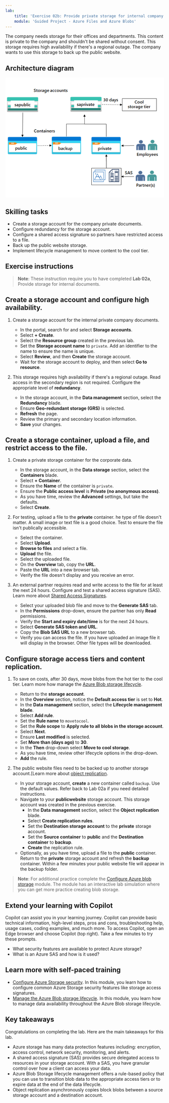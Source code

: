 ```yaml
---
lab:
    title: 'Exercise 02b: Provide private storage for internal company documents'
    module: 'Guided Project - Azure Files and Azure Blobs'
---
```



The company needs storage for their offices and departments. This content is private to the company and shouldn't be shared without consent. This storage requires high availability if there's a regional outage. The company wants to use this storage to back up the public website. 

## Architecture diagram

![Diagram with one storage account and two blob containers](../Media/task-3.png)

## Skilling tasks
- Create a storage account for the company private documents.
- Configure redundancy for the storage account. 
- Configure a shared access signature so partners have restricted access to a file. 
- Back up the public website storage.
- Implement lifecycle management to move content to the cool tier.

## Exercise instructions

> **Note**: These instruction require you to have completed **Lab 02a**, Provide storage for internal documents.

## Create a storage account and configure high availability.

1. Create a storage account for the internal private company documents.
    - In the portal, search for and select **Storage accounts**.  
    - Select **+ Create**. 
    - Select the **Resource group** created in the previous lab.   
    - Set the **Storage account name** to `private`. Add an identifier to the name to ensure the name is unique. 
    - Select **Review**, and then **Create** the storage account. 
    - Wait for the storage account to deploy, and then select **Go to resource**.

1. This storage requires high availability if there's a regional outage. Read access in the secondary region is not required. Configure the appropriate level of **redundancy**. 

    - In the storage account, in the **Data management** section, select the **Redundancy** blade. 
    - Ensure **Geo-redundant storage (GRS)** is selected.
    - **Refresh** the page. 
    - Review the primary and secondary location information. 
    - **Save** your changes.

## Create a storage container, upload a file, and restrict access to the file. 

1. Create a private storage container for the corporate data. 

    - In the storage account, in the **Data storage** section, select the **Containers** blade. 
    - Select **+ Container**. 
    - Ensure the **Name** of the container is `private`.
    - Ensure the **Public access level** is **Private (no anonymous access)**.
    - As you have time, review the **Advanced** settings, but take the defaults. 
    - Select **Create**. 

1.  For testing, upload a file to the **private** container. he type of file doesn't matter. A small image or text file is a good choice. Test to ensure the file isn't publically accessible. 

    - Select the container.
    - Select **Upload**.
    - **Browse to files** and select a file.
    - **Upload** the file.
    - Select the uploaded file.
    - On the **Overview** tab, copy the **URL**.
    - Paste the **URL** into a new browser tab. 
    - Verify the file doesn't display and you receive an error. 

1. An external partner requires read and write access to the file for at least the next 24 hours. Configure and test a shared access signature (SAS). Learn more about [Shared Access Signatures](https://learn.microsoft.com/azure/storage/common/storage-sas-overview).

    - Select your uploaded blob file and move to the **Generate SAS** tab. 
    - In the **Permissions** drop-down, ensure the partner has only **Read** permissions.
    - Verify the **Start and expiry date/time** is for the next 24 hours. 
    - Select **Generate SAS token and URL**.
    - Copy the **Blob SAS URL** to a new browser tab.
    - Verify you can access the file. If you have uploaded an image file it will display in the browser. Other file types will be downloaded.

## Configure storage access tiers and content replication.

1. To save on costs, after 30 days, move blobs from the hot tier to the cool tier. Learn more how manage the [Azure Blob storage lifecycle](https://learn.microsoft.com/azure/storage/blobs/lifecycle-management-policy-configure?tabs=azure-portal).

    - Return to the **storage account**.
    - In the **Overview** section, notice the **Default access tier** is set to **Hot**. 
    - In the **Data management** section, select the **Lifecycle management blade**.
    - Select **Add rule**. 
    - Set the **Rule name** to `movetocool`.
    - Set the **Rule scope** to **Apply rule to all blobs in the storage account**.
    - Select **Next**.
    - Ensure **Last modified** is selected.
    - Set **More than (days ago)** to **30**.
    - In the **Then** drop-down select **Move to cool storage**.
    - As you have time, review other lifecycle options in the drop-down. 
    - **Add** the rule.
  
1. The public website files need to be backed up to another storage account.[Learn more about [object replication](https://learn.microsoft.com/azure/storage/blobs/object-replication-configure?tabs=portal).

    - In your storage account, **create** a new container called `backup`. Use the default values. Refer back to Lab 02a if you need detailed instructions. 
    - Navigate to your **publicwebsite** storage account. This storage account was created in the previous exercise. 
        - In the **Data management** section, select the **Object replication** blade. 
        - Select **Create replication rules**.
        - Set the **Destination storage account** to the **private** storage account.
        - Set the **Source container** to **public** and the **Destination container** to **backup**.
        - **Create** the replication rule. 
    - Optionally, as you have time, upload a file to the **public** container. Return to the **private** storage account and refresh the **backup** container. Within a few minutes your public website file will appear in the backup folder. 

>**Note**: For additional practice complete the [Configure Azure blob storage](https://learn.microsoft.com/training/modules/configure-blob-storage/) module. The module has an interactive lab simulation where you can get more practice creating blob storage. 

## Extend your learning with Copilot

Copilot can assist you in your learning journey. Copilot can provide basic technical information, high-level steps, pros and cons, troubleshooting help, usage cases, coding examples, and much more. To access Copilot, open an Edge browser and choose Copilot (top right). Take a few minutes to try these prompts.
+ What security features are available to protect Azure storage?
+ What is an Azure SAS and how is it used?

## Learn more with self-paced training

+ [Configure Azure Storage security](https://learn.microsoft.com/training/modules/configure-storage-security/). In this module, you learn how to configure common Azure Storage security features like storage access signatures.
+ [Manage the Azure Blob storage lifecycle](https://learn.microsoft.com/training/modules/configure-storage-security/). In this module, you learn how to manage data availability throughout the Azure Blob storage lifecycle.

## Key takeaways

Congratulations on completing the lab. Here are the main takeaways for this lab. 
+ Azure storage has many data protection features including: encryption, access control, network security, monitoring, and alerts. 
+ A shared access signature (SAS) provides secure delegated access to resources in your storage account. With a SAS, you have granular control over how a client can access your data.
+ Azure Blob Storage lifecycle management offers a rule-based policy that you can use to transition blob data to the appropriate access tiers or to expire data at the end of the data lifecycle.
+ Object replication asynchronously copies block blobs between a source storage account and a destination account.
